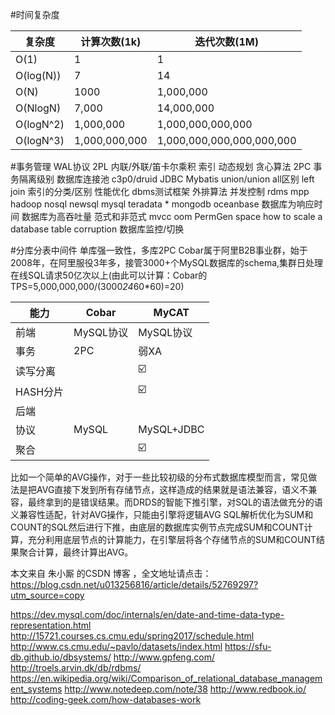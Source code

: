 #时间复杂度

|复杂度|计算次数(1k)|迭代次数(1M)|
| ---- | ---- | ---- |
|O(1)|1|1|
|O(log(N))|7|14|
|O(N)|1000|1,000,000|
|O(NlogN)|7,000|14,000,000|
|O(logN^2)|1,000,000|1,000,000,000,000|
|O(logN^3)|1,000,000,000|1,000,000,000,000,000,000|

#事务管理 
WAL协议
2PL
内联/外联/笛卡尔乘积
索引
动态规划
贪心算法
2PC
事务隔离级别
数据库连接池
c3p0/druid
JDBC
Mybatis
union/union all区别
left join
索引的分类/区别
性能优化
dbms测试框架
外排算法
并发控制
rdms mpp hadoop nosql newsql
mysql teradata \* mongodb oceanbase
数据库为响应时间
数据库为高吞吐量
范式和非范式
mvcc
oom PermGen space
how to scale a database
table corruption
数据库监控/切换

#分库分表中间件
单库强一致性，多库2PC
Cobar属于阿里B2B事业群，始于2008年，在阿里服役3年多，接管3000+个MySQL数据库的schema,集群日处理在线SQL请求50亿次以上(由此可以计算：Cobar的TPS=5,000,000,000/(3000*24*60*60)=20)

|能力|Cobar|MyCAT|
| ---- | ---- | ---- |
|前端|MySQL协议|MySQL协议|
|事务|2PC|弱XA|
|读写分离||:ballot_box_with_check:|
|HASH分片||:ballot_box_with_check:|
|后端|||
|协议|MySQL|MySQL+JDBC|
|聚合||:ballot_box_with_check:|

比如一个简单的AVG操作，对于一些比较初级的分布式数据库模型而言，常见做法是把AVG直接下发到所有存储节点，这样造成的结果就是语法兼容，语义不兼容，最终拿到的是错误结果。而DRDS的智能下推引擎，对SQL的语法做充分的语义兼容性适配，针对AVG操作，只能由引擎将逻辑AVG SQL解析优化为SUM和COUNT的SQL然后进行下推，由底层的数据库实例节点完成SUM和COUNT计算，充分利用底层节点的计算能力，在引擎层将各个存储节点的SUM和COUNT结果聚合计算，最终计算出AVG。


本文来自 朱小厮 的CSDN 博客 ，全文地址请点击：https://blog.csdn.net/u013256816/article/details/52769297?utm_source=copy 

https://dev.mysql.com/doc/internals/en/date-and-time-data-type-representation.html
http://15721.courses.cs.cmu.edu/spring2017/schedule.html
http://www.cs.cmu.edu/~pavlo/datasets/index.html
https://sfu-db.github.io/dbsystems/
http://www.gpfeng.com/
http://troels.arvin.dk/db/rdbms/
https://en.wikipedia.org/wiki/Comparison_of_relational_database_management_systems
http://www.notedeep.com/note/38
http://www.redbook.io/
http://coding-geek.com/how-databases-work


